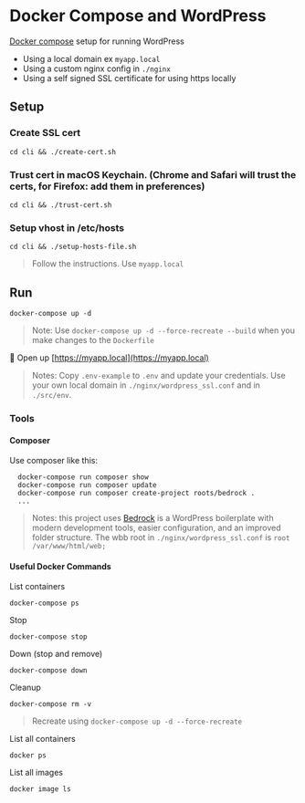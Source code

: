 
# Docker Compose and WordPress

[Docker compose](https://docs.docker.com/compose/) setup for running WordPress

+ Using a local domain ex `myapp.local`
+ Using a custom nginx config in `./nginx`
+ Using a self signed SSL certificate for using https locally

## Setup

### Create SSL cert

```shell
cd cli && ./create-cert.sh
```

### Trust cert in macOS Keychain. (Chrome and Safari will trust the certs, for Firefox: add them in preferences)

```shell
cd cli && ./trust-cert.sh
```

### Setup vhost in /etc/hosts

```shell
cd cli && ./setup-hosts-file.sh
```

> Follow the instructions. Use `myapp.local`

## Run

```shell
docker-compose up -d
```

> Note: Use `docker-compose up -d --force-recreate --build` when you make changes to the `Dockerfile`

🚀 Open up [https://myapp.local](https://myapp.local)

> Notes: Copy `.env-example` to `.env` and update your credentials. Use your own local domain in `./nginx/wordpress_ssl.conf` and in `./src/env`.

### Tools

#### Composer

Use composer like this:

```shell
  docker-compose run composer show
  docker-compose run composer update
  docker-compose run composer create-project roots/bedrock .
  ...
```

> Notes: this project uses [Bedrock](https://github.com/roots/bedrock) is a WordPress boilerplate with modern development tools, easier configuration, and an improved folder structure. The wbb root in `./nginx/wordpress_ssl.conf` is `root /var/www/html/web;`

#### Useful Docker Commands

List containers

```shell
docker-compose ps
```

Stop

```shell
docker-compose stop
```

Down (stop and remove)

```shell
docker-compose down
```

Cleanup

```shell
docker-compose rm -v
```

> Recreate using `docker-compose up -d --force-recreate`

List all containers

```shell
docker ps
```

List all images

```shell
docker image ls
```
